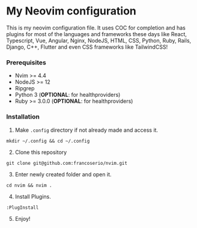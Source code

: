 # My Neovim configuration

This is my neovim configuration file. It uses COC for completion and has plugins for most of the languages and frameworks these days like React, Typescript, Vue, Angular, Nginx, NodeJS, HTML, CSS, Python, Ruby, Rails, Django, C++, Flutter and even CSS frameworks like TailwindCSS!

### Prerequisites

- Nvim >= 4.4
- NodeJS >= 12
- Ripgrep
- Python 3 (**OPTIONAL**: for healthproviders)
- Ruby >= 3.0.0 (**OPTIONAL**: for healthproviders)

### Installation

1. Make `.config` directory if not already made and access it.

```
mkdir ~/.config && cd ~/.config
```

2. Clone this repository

```
git clone git@github.com:francoserio/nvim.git
```

3. Enter newly created folder and open it.

```
cd nvim && nvim .
```

4. Install Plugins.

```
:PlugInstall
```

5. Enjoy!
